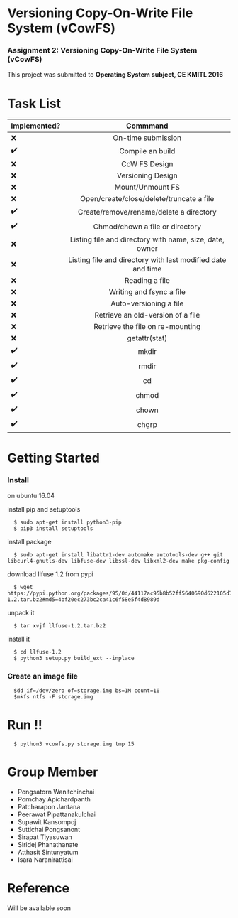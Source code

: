 # Versioning Copy-On-Write File System (vCowFS)
### Assignment 2: Versioning Copy-On-Write File System (vCowFS)
This project was submitted to **Operating System subject, CE KMITL 2016**
# Task List

| Implemented?        | Commmand           |
| ------------- |:-------------:|
| :x:                    | On-time submission |
| :heavy_check_mark:                    | Compile an build |
| :x:                    | CoW FS Design |
| :x:                    | Versioning Design |
| :x:                    | Mount/Unmount FS |
| :x:                    | Open/create/close/delete/truncate a file |
| :heavy_check_mark:                    | Create/remove/rename/delete a directory |
| :heavy_check_mark:                    | Chmod/chown a file or directory |
| :x:                    | Listing file and directory with name, size, date, owner |
| :x:                    | Listing file and directory with last modified date and time |
| :x:                    | Reading a file |
| :x:                    | Writing and fsync a file |
| :x:                    | Auto-versioning a file |
| :x:                    | Retrieve an old-version of a file |
| :x:                    | Retrieve the file on re-mounting |
| :x:                    | getattr(stat) |
| :heavy_check_mark:     | mkdir |
| :heavy_check_mark:     | rmdir |
| :heavy_check_mark:     | cd |
| :heavy_check_mark:     | chmod |
| :heavy_check_mark:     | chown |
| :heavy_check_mark:     | chgrp |


# Getting Started
### Install

on ubuntu 16.04

install pip and setuptools
```
  $ sudo apt-get install python3-pip
  $ pip3 install setuptools
```

install package
```
  $ sudo apt-get install libattr1-dev automake autotools-dev g++ git libcurl4-gnutls-dev libfuse-dev libssl-dev libxml2-dev make pkg-config
```

download llfuse 1.2 from pypi

```
  $ wget https://pypi.python.org/packages/95/0d/44117ac95b8b52ff5640690d622105d7afa0dd4354432e6460c589f6382c/llfuse-1.2.tar.bz2#md5=4bf20ec273bc2ca41c6f58e5f4d8989d
```

unpack it

```
  $ tar xvjf llfuse-1.2.tar.bz2
```

install it

```
  $ cd llfuse-1.2
  $ python3 setup.py build_ext --inplace
```
### Create an image file

```
  $dd if=/dev/zero of=storage.img bs=1M count=10
  $mkfs ntfs -F storage.img
```

# Run !!

```
  $ python3 vcowfs.py storage.img tmp 15
```

# Group Member
* Pongsatorn Wanitchinchai
* Pornchay Apichardpanth
* Patcharapon Jantana
* Peerawat Pipattanakulchai
* Supawit Kansompoj
* Suttichai Pongsanont
* Sirapat Tiyasuwan
* Siridej Phanathanate
* Atthasit Sintunyatum
* Isara Naranirattisai

# Reference

Will be available soon
